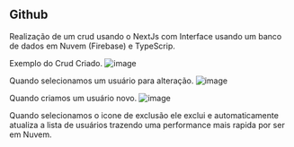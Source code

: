 ## Github

Realização de um crud usando o NextJs com Interface usando um banco de dados em Nuvem (Firebase) e TypeScrip.

Exemplo do Crud Criado.
![image](https://user-images.githubusercontent.com/98985125/161886667-b58453c6-e5b2-481d-a56c-f2ee79079058.png)


Quando selecionamos um usuário para alteração.
![image](https://user-images.githubusercontent.com/98985125/161891501-535e3d94-c540-4c98-a88a-8e74c16c9635.png)

Quando criamos um usuário novo.
![image](https://user-images.githubusercontent.com/98985125/161891556-d5dcf13e-9714-4e5f-a195-ccae1ff6f40c.png)

Quando selecionamos o icone de exclusão ele exclui e automaticamente atualiza a lista de usuários trazendo uma performance mais rapida por ser em Nuvem.

